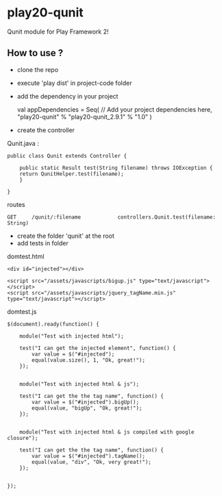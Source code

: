 play20-qunit
============

Qunit module for Play Framework 2!

How to use ?
------------

* clone the repo
* execute 'play dist' in project-code folder
* add the dependency in your project

	val appDependencies = Seq(
	// Add your project dependencies here,
        "play20-qunit" % "play20-qunit_2.9.1" % "1.0"
    	)
* create the controller

Qunit.java :

	public class Qunit extends Controller {

	    public static Result test(String filename) throws IOException {
		return QunitHelper.test(filename);
	    }

	}

routes

	GET     /qunit/:filename            controllers.Qunit.test(filename: String)

* create the folder 'qunit' at the root
* add tests in folder


domtest.html 

	<div id="injected"></div>

	<script src="/assets/javascripts/bigup.js" type="text/javascript"></script>
	<script src="/assets/javascripts/jquery_tagName.min.js" type="text/javascript"></script>

domtest.js

	$(document).ready(function() {

		module("Test with injected html");

		test("I can get the injected element", function() {
			var value = $("#injected");
			equal(value.size(), 1, "Ok, great!");
		});


		module("Test with injected html & js");

		test("I can get the the tag name", function() {
			var value = $("#injected").bigUp();
			equal(value, "bigUp", "Ok, great!");
		});


		module("Test with injected html & js compiled with google closure");

		test("I can get the the tag name", function() {
			var value = $("#injected").tagName();
			equal(value, "div", "Ok, very great!");
		});


	});


